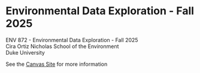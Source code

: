 # Environmental Data Exploration - Fall 2025
ENV 872 - Environmental Data Exploration - Fall 2025  
Cira Ortiz
Nicholas School of the Environment  
Duke University  

See the [Canvas Site](https://canvas.duke.edu/courses/62351) for more information
